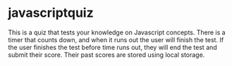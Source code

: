 # javascriptquiz

This is a quiz that tests your knowledge on Javascript concepts.
There is a timer that counts down, and when it runs out the user will finish the test.
If the user finishes the test before time runs out, they will end the test and submit their score.
Their past scores are stored using local storage. 
